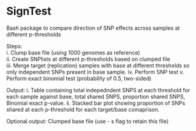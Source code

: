 # SignTest
Bash package to compare direction of SNP effects across samples at different p-thresholds


Steps:   
i. Clump base file (using 1000 genomes as reference)  
ii. Create SNPlists at different p-thresholds based on clumped file  
iii. Merge target (replication) samples with base at different thresholds so only independent SNPs present in base sample.
iv. Perform SNP test
v. Perform exact binomial test (probability of 0.5, two-sided)

Output: 
i. Table containing total indepedndent SNPS at each threshold for each sample against base, total shared SNPS, proportion shared SNPS, Binomial exact p-value.
ii. Stacked bar plot showing proportion of SNPs shared at each p-threshold for each target/base comaprison.

Optional output: Clumped base file (use - s flag to retain this file)

